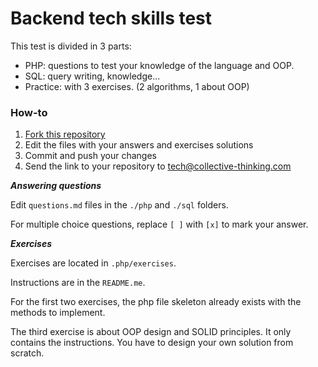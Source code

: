 # Backend tech skills test

This test is divided in 3 parts:
  - PHP: questions to test your knowledge of the language and OOP.
  - SQL: query writing, knowledge...
  - Practice: with 3 exercises. (2 algorithms, 1 about OOP) 

### How-to

 1. [Fork this repository](https://github.com/collective-thinking/backend-test.github.io/fork)
 2. Edit the files with your answers and exercises solutions
 3. Commit and push your changes
 4. Send the link to your repository to tech@collective-thinking.com
 
***Answering questions***

Edit `questions.md` files in the `./php` and `./sql` folders.

For multiple choice questions, replace `[ ]` with `[x]` to mark your answer.

***Exercises***

Exercises are located in `.php/exercises`.

Instructions are in the `README.me`.

For the first two exercises, the php file skeleton already exists with the methods to implement.

The third exercise is about OOP design and SOLID principles.
It only contains the instructions. You have to design your own solution from scratch.
